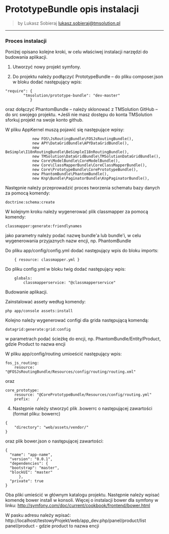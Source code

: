 # PrototypeBundle opis instalacji

>by Lukasz Sobieraj <lukasz.sobieraj@tmsolution.pl>

---

### Proces instalacji

Poniżej opisano kolejne kroki, w celu właściwej instalacji narzędzi do budowania aplikacji.

1. Utworzyć nowy projekt symfony.

2. Do projektu należy podłączyć PrototypeBundle – do pliku composer.json w bloku dodać następujący wpis:
```
"require": {
        "tmsolution/prototype-bundle": "dev-master"
           }
```
oraz dołączyć PhantomBundle – należy sklonować z TMSolution GitHub – do src swojego projektu.
*Jeśli nie masz dostępu do konta TMSolution sforkuj projekt na swoje konto github.

W pliku AppKernel muszą pojawić się następujące wpisy:
```
            new FOS\JsRoutingBundle\FOSJsRoutingBundle(),
            new APY\DataGridBundle\APYDataGridBundle(),
            new BeSimple\I18nRoutingBundle\BeSimpleI18nRoutingBundle(),
            new TMSolution\DataGridBundle\TMSolutionDataGridBundle(),
            new Core\ModelBundle\CoreModelBundle(),
            new Core\ClassMapperBundle\CoreClassMapperBundle(),
            new Core\PrototypeBundle\CorePrototypeBundle(),
            new PhantomBundle\PhantomBundle(), 
            new Knp\Bundle\PaginatorBundle\KnpPaginatorBundle(),
```

Następnie należy przeprowadzić proces tworzenia schematu bazy danych za pomocą komendy:
```
doctrine:schema:create
```

W kolejnym kroku należy wygenerować plik classmapper za pomocą komendy:
```
classmapper:generate:friendlynames
```
jako parametry należy podać nazwę bundle'a lub bundle'i, w celu wygenerowania przyjaznych nazw encji, np. PhantomBundle

Do pliku app/config/config.yml dodać następujący wpis do bloku imports:
```
    { resource: classmapper.yml }
```
Do pliku config.yml w bloku twig dodać następujący wpis:
```
    globals:
        classmapperservice: "@classmapperservice"
```

Budowanie aplikacji.

Zainstalować assety według komendy: 
```
php app/console assets:install
```

Kolejno należy wygenerować configi dla grida następującą komendą:
```
datagrid:generate:grid:config
```
w parametrach podać ścieżkę do encji, np. PhantomBundle/Entity/Product, gdzie Product to nazwa encji

W pliku app/config/routing umioeścić następujący wpis:
```
fos_js_routing:
    resource: "@FOSJsRoutingBundle/Resources/config/routing/routing.xml" 
```
oraz
```
core_prototype:
    resource: "@CorePrototypeBundle/Resources/config/routing.yml"
    prefix:   /
```

4.  Następnie należy stworzyć plik .bowerrc o następującej zawartości (format pliku: bowerrc)
```
{
    "directory": "web/assets/vendor/"
}
```
oraz plik bower.json o następującej zawartości:
```
{
  "name": "app-name",
  "version": "0.0.1",
  "dependencies": {
  "bootstrap": "master",
  "blockUI": "master"
      },
  "private": true
}
```

Oba pliki umieścić w głównym katalogu projektu.
Następnie należy wpisać komendę bower install w konsoli. Więcej o instalacji bower dla symfony w linku: http://symfony.com/doc/current/cookbook/frontend/bower.html

W  pasku adresu należy wpisać:
http://localhost/testowyProjekt/web/app_dev.php/panel/product/list
panel/product - gdzie product to nazwa encji

